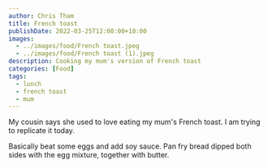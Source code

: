 ```yaml
---
author: Chris Tham
title: French toast
publishDate: 2022-03-25T12:00:00+10:00
images:
  - ../images/food/French toast.jpeg
  - ../images/food/French toast (1).jpeg
description: Cooking my mum's version of French toast
categories: [Food]
tags:
  - lunch
  - french toast
  - mum
---
```


My cousin says she used to love eating my mum's French toast. I am trying to
replicate it today.

Basically beat some eggs and add soy sauce. Pan fry bread dipped both sides
with the egg mixture, together with butter.
